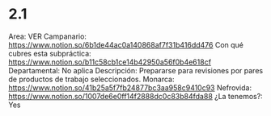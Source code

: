 # 2.1

Area: VER
Campanario: 
https://www.notion.so/6b1de44ac0a140868af7f31b416dd476 
Con qué cubres esta subpráctica: https://www.notion.so/b11c58cb1ce14b42950a56f0b4e618cf
Departamental: No aplica
Descripción: Prepararse para revisiones por pares de productos de trabajo seleccionados.
Monarca: 
https://www.notion.so/41b25a5f7fb24877bc3aa958c9410c93 
Nefrovida: 
https://www.notion.so/1007de6e0ff14f2888dc0c83b84fda88 
¿La tenemos?: Yes